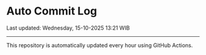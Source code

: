 # Auto Commit Log

Last updated: Wednesday, 15-10-2025 13:21 WIB

---

This repository is automatically updated every hour using GitHub Actions.
